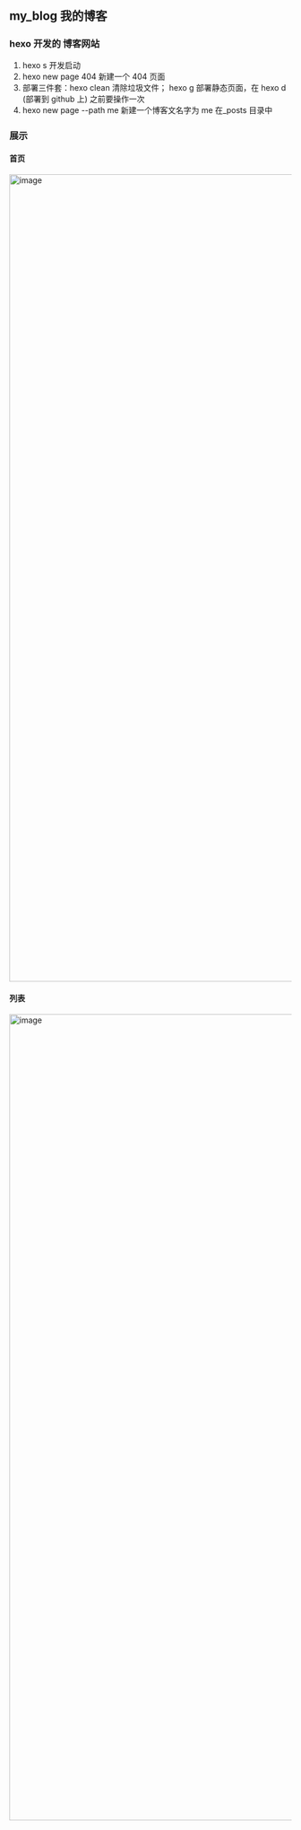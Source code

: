 ## my_blog 我的博客

### hexo 开发的 博客网站
1. hexo s 开发启动
2. hexo new page 404 新建一个 404 页面
3. 部署三件套：hexo clean 清除垃圾文件； hexo g 部署静态页面，在 hexo d (部署到 github 上) 之前要操作一次
4. hexo new page --path me 新建一个博客文名字为 me 在\_posts 目录中

### 展示
#### 首页
<img width="1440" alt="image" src="https://user-images.githubusercontent.com/32792530/196589774-89930a4b-bb99-4b68-af98-66935380c578.png">

#### 列表
<img width="1438" alt="image" src="https://user-images.githubusercontent.com/32792530/196589881-e53a3301-4f23-4b02-9916-daf65b303fff.png">



